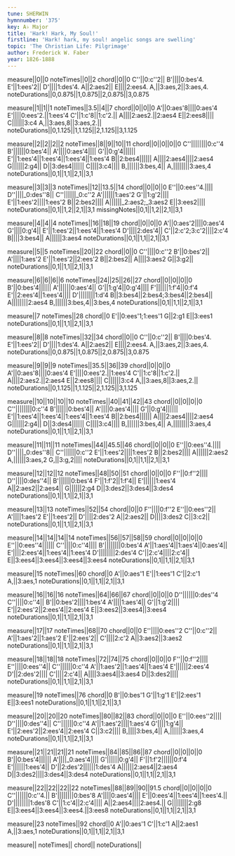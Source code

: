 ```yaml
---
tune: SHERWIN
hymnnumber: '375'
key: A♭ Major
title: 'Hark! Hark, My Soul!'
firstline: 'Hark! hark, my soul! angelic songs are swelling'
topic: 'The Christian Life: Pilgrimage'
author: Frederick W. Faber
year: 1826-1888
---
```

measure||0||0
noteTimes||0||2
chord||0||0
C''||0:c''2||
B'||||0:bes'4.
E'||1:ees'2||
D'||||1:des'4.
A||2:aes2||
E||||2:ees4.
A,||3:aes,2||3:aes,4.
noteDurations||0,0.875||1,0.875||2,0.875||3,0.875

measure||1||1||1
noteTimes||3.5||4||7
chord||0||0||0
A'||0:aes'8||||0:aes'4
E'||||0:ees'2.||1:ees'4
C'||1:c'8||1:c'2.||
A||||2:aes2.||2:aes4
E||2:ees8||||
C||||||3:c4
A,||3:aes,8||3:aes,2.||
noteDurations||0,1.125||1,1.125||2,1.125||3,1.125

measure||2||2||2||2
noteTimes||8||9||10||11
chord||0||0||0||0
C''||||||||0:c''4
B'||||||0:bes'4||
A'||||0:aes'4||||
G'||0:g'4||||||
E'||1:ees'4||1:ees'4||1:ees'4||1:ees'4
B||2:bes4||||||
A||||2:aes4||||2:aes4
G||||||2:g4||
D||3:des4||||||
C||||3:c4||||
B,||||||3:bes,4||
A,||||||||3:aes,4
noteDurations||0,1||1,1||2,1||3,1

measure||3||3||3
noteTimes||12||13.5||14
chord||0||0||0
E''||0:ees''4.||||
D''||||_0:des''8||
C''||||||_0:c''2
A'||||||1:aes'2
G'||1:g'2||||
E'||1:ees'2||||1:ees'2
B||2:bes2||||
A||||||_2:aes2;_3:aes2
E||3:ees2||||
noteDurations||0,1||1,2||2,1||3,1
missingNotes||0,1||1,2||2,1||3,1

measure||4||4||4
noteTimes||16||18||19
chord||0||0||0
A'||0:aes'2||||0:aes'4
G'||||0:g'4||
E'||1:ees'2||1:ees'4||1:ees'4
D'||||2:des'4||
C'||2:c'2;3:c'2||||2:c'4
B||||3:bes4||
A||||||3:aes4
noteDurations||0,1||1,1||2,1||3,1

measure||5||5
noteTimes||20||22
chord||0||0
C''||||0:c''2
B'||0:bes'2||
A'||||1:aes'2
E'||1:ees'2||2:ees'2
B||2:bes2||
A||||3:aes2
G||3:g2||
noteDurations||0,1||1,1||2,1||3,1

measure||6||6||6||6
noteTimes||24||25||26||27
chord||0||0||0||0
B'||0:bes'4||||||
A'||||||0:aes'4||
G'||1:g'4||0:g'4||||
F'||||||1:f'4||0:f'4
E'||2:ees'4||1:ees'4||||
D'||||||||1:d'4
B||3:bes4||2:bes4;3:bes4||2:bes4||
A||||||||2:aes4
B,||||||3:bes,4||3:bes,4
noteDurations||0,1||1,1||2,1||3,1

measure||7
noteTimes||28
chord||0
E'||0:ees'1;1:ees'1
G||2:g1
E||3:ees1
noteDurations||0,1||1,1||2,1||3,1

measure||8||8
noteTimes||32||34
chord||0||0
C''||0:c''2||
B'||||0:bes'4.
E'||1:ees'2||
D'||||1:des'4.
A||2:aes2||
E||||2:ees4.
A,||3:aes,2||3:aes,4.
noteDurations||0,0.875||1,0.875||2,0.875||3,0.875

measure||9||9||9
noteTimes||35.5||36||39
chord||0||0||0
A'||0:aes'8||||0:aes'4
E'||||0:ees'2.||1:ees'4
C'||1:c'8||1:c'2.||
A||||2:aes2.||2:aes4
E||2:ees8||||
C||||||3:c4
A,||3:aes,8||3:aes,2.||
noteDurations||0,1.125||1,1.125||2,1.125||3,1.125

measure||10||10||10||10
noteTimes||40||41||42||43
chord||0||0||0||0
C''||||||||0:c''4
B'||||||0:bes'4||
A'||||0:aes'4||||
G'||0:g'4||||||
E'||1:ees'4||1:ees'4||1:ees'4||1:ees'4
B||2:bes4||||||
A||||2:aes4||||2:aes4
G||||||2:g4||
D||3:des4||||||
C||||3:c4||||
B,||||||3:bes,4||
A,||||||||3:aes,4
noteDurations||0,1||1,1||2,1||3,1

measure||11||11||11
noteTimes||44||45.5||46
chord||0||0||0
E''||0:ees''4.||||
D''||||_0:des''8||
C''||||||0:c''2
E'||1:ees'2||||1:ees'2
B||2:bes2||||
A||||||2:aes2
A,||||||3:aes,2
G,||3:g,2||||
noteDurations||0,1||1,1||2,1||3,1

measure||12||12||12
noteTimes||48||50||51
chord||0||0||0
F''||0:f''2||||
D''||||0:des''4||
B'||||||0:bes'4
F'||1:f'2||1:f'4||
E'||||||1:ees'4
A||2:aes2||2:aes4||
G||||||2:g4
D||3:des2||3:des4||3:des4
noteDurations||0,1||1,1||2,1||3,1

measure||13||13
noteTimes||52||54
chord||0||0
F''||||0:f''2
E''||0:ees''2||
A'||||1:aes'2
E'||1:ees'2||
D'||||2:des'2
A||2:aes2||
D||||3:des2
C||3:c2||
noteDurations||0,1||1,1||2,1||3,1

measure||14||14||14||14
noteTimes||56||57||58||59
chord||0||0||0||0
E''||0:ees''4||||||
C''||||0:c''4||||
B'||||||||0:bes'4
A'||1:aes'4||1:aes'4||0:aes'4||
E'||||2:ees'4||1:ees'4||1:ees'4
D'||||||||2:des'4
C'||2:c'4||||2:c'4||
E||3:ees4||3:ees4||3:ees4||3:ees4
noteDurations||0,1||1,1||2,1||3,1

measure||15
noteTimes||60
chord||0
A'||0:aes'1
E'||1:ees'1
C'||2:c'1
A,||3:aes,1
noteDurations||0,1||1,1||2,1||3,1

measure||16||16||16
noteTimes||64||66||67
chord||0||0||0
D''||||||0:des''4
C''||||0:c''4||
B'||0:bes'2||||1:bes'4
A'||||1:aes'4||
G'||1:g'2||||
E'||2:ees'2||2:ees'4||2:ees'4
E||3:ees2||3:ees4||3:ees4
noteDurations||0,1||1,1||2,1||3,1

measure||17||17
noteTimes||68||70
chord||0||0
E''||||0:ees''2
C''||0:c''2||
A'||1:aes'2||1:aes'2
E'||2:ees'2||
C'||||2:c'2
A||3:aes2||3:aes2
noteDurations||0,1||1,1||2,1||3,1

measure||18||18||18
noteTimes||72||74||75
chord||0||0||0
F''||0:f''2||||
E''||||0:ees''4||
C''||||||0:c''4
A'||1:aes'2||1:aes'4||1:aes'4
E'||||||2:ees'4
D'||2:des'2||||
C'||||2:c'4||
A||||3:aes4||3:aes4
D||3:des2||||
noteDurations||0,1||1,1||2,1||3,1

measure||19
noteTimes||76
chord||0
B'||0:bes'1
G'||1:g'1
E'||2:ees'1
E||3:ees1
noteDurations||0,1||1,1||2,1||3,1

measure||20||20||20
noteTimes||80||82||83
chord||0||0||0
E''||0:ees''2||||
D''||||0:des''4||
C''||||||0:c''4
A'||1:aes'2||||1:aes'4
G'||||1:g'4||
E'||2:ees'2||2:ees'4||2:ees'4
C||3:c2||||
B,||||3:bes,4||
A,||||||3:aes,4
noteDurations||0,1||1,1||2,1||3,1

measure||21||21||21||21
noteTimes||84||85||86||87
chord||0||0||0||0
B'||0:bes'4||||||
A'||||_0:aes'4||||
G'||||||0:g'4||
F'||1:f'2||||||0:f'4
E'||||||1:ees'4||
D'||2:des'2||||||1:des'4
A||||||2:aes4||2:aes4
D||3:des2||||3:des4||3:des4
noteDurations||0,1||1,1||2,1||3,1

measure||22||22||22||22
noteTimes||88||89||90||91.5
chord||0||0||0||0
C''||||||0:c''4.||
B'||||||||0:bes'8
A'||||0:aes'4||||
E'||0:ees'4||1:ees'4||1:ees'4.||
D'||||||||1:des'8
C'||1:c'4||2:c'4||||
A||2:aes4||||2:aes4.||
G||||||||2:g8
E||3:ees4||3:ees4||3:ees4.||3:ees8
noteDurations||0,1||1,1||2,1||3,1

measure||23
noteTimes||92
chord||0
A'||0:aes'1
C'||1:c'1
A||2:aes1
A,||3:aes,1
noteDurations||0,1||1,1||2,1||3,1

measure||
noteTimes||
chord||
noteDurations||

